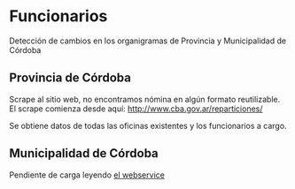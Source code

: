# Funcionarios 
Detección de cambios en los organigramas de Provincia y Municipalidad de Córdoba


## Provincia de Córdoba

Scrape al sitio web, no encontramos nómina en algún formato reutilizable.  
El scrape comienza desde aquí: http://www.cba.gov.ar/reparticiones/  

Se obtiene datos de todas las oficinas existentes y los funcionarios a cargo.

## Municipalidad de Córdoba

Pendiente de carga leyendo [el webservice](https://gobiernoabierto.cordoba.gob.ar/api/funciones/)  

